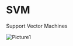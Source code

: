 # SVM
Support Vector Machines

![Picture1](https://user-images.githubusercontent.com/48366381/115832441-27e68d00-a428-11eb-9334-b519f46f4798.png)
